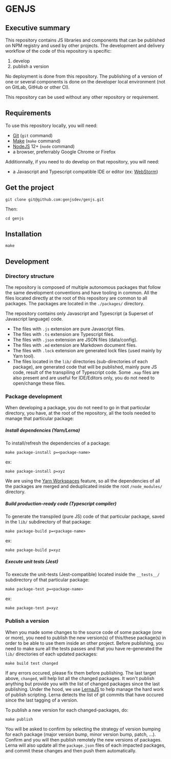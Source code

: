 # GENJS

## Executive summary

This repository contains JS libraries and components that can be published on NPM registry and used by other projects.
The development and delivery workflow of the code of this repository is specific:

1. develop
2. publish a version

No deployment is done from this repository. The publishing of a version of one or several components is done on the developer local environment (not on GitLab, GitHub or other CI).

This repository can be used without any other repository or requirement.

## Requirements

To use this repository locally, you will need:

- [Git](https://git-scm.com/) (`git` command)
- [Make](https://en.wikipedia.org/wiki/Make_(software)) (`make` command)
- [NodeJS](https://nodejs.org/en/) 12+ (`node` command)
- a browser, preferrably Google Chrome or Firefox

Additionnally, if you need to do develop on that repository, you will need:

- a Javascript and Typescript compatible IDE or editor (ex: [WebStorm](https://www.jetbrains.com/webstorm/))

## Get the project

    git clone git@github.com:genjsdev/genjs.git

Then:

    cd genjs


## Installation


    make


## Development

### Directory structure

The repository is composed of multiple autonomous packages that follow the same development conventions and have tooling in common.
All the files located directly at the root of this repository are common to all packages.
The packages are located in the `./packages/` directory.

The repository contains only Javascript and Typescript (a Superset of Javascript language) code.

* The files with `.js` extension are pure Javascript files.
* The files with `.ts` extension are Typescript files.
* The files with `.json` extension are JSON files (data/config).
* The files with `.md` extension are Markdown document files.
* The files with `.lock` extension are generated lock files (used mainly by Yarn tool).
* The files located in the `lib/` directories (sub-directories of each package), are generated code that will be published, mainly pure JS code, result of the transpiling of Typescript code. Some `.map` files are also present and are useful for IDE/Editors only, you do not need to open/change these files.

### Package development

When developing a package, you do not need to go in that particular directory, you have, at the root of the repository, all the tools needed to manage that particular package:

##### Install dependencies (Yarn/Lerna)

To install/refresh the dependencies of a package:

    make package-install p=<package-name>

ex:

    make package-install p=xyz

We are using the [Yarn Workspaces](https://classic.yarnpkg.com/en/docs/workspaces/) feature, so all the dependencies of all the packages are merged and deduplicated inside the root `/node_modules/` directory.

##### Build production-ready code (Typescript compiler)

To generate the transpiled (pure JS) code of that particular package, saved in the `lib/` subdirectory of that package:

    make package-build p=<package-name>

ex:

    make package-build p=xyz

##### Execute unit tests (Jest)

To execute the unit-tests (Jest-compatible) located inside the `__tests__/` subdirectory of that particular package:

    make package-test p=<package-name>

ex:

    make package-test p=xyz

### Publish a version

When you made some changes to the source code of some package (one or more), you need to publish the new version(s) of this/these package(s) in order to be able to use them inside an other project.
Before publishing, you need to make sure all the tests passes and that you have re-generated the `lib/` directories of each updated packages:

    make build test changed

If any errors occured, please fix them before publishing.
The last target above, `changed`, will help list all the changed packages. It won't publish anything but provide you with the list of changed packages since the last publishing.
Under the hood, we use [LernaJS](https://lerna.js.org/) to help manage the hard work of publish scripting.
Lerna detects the list of git commits that have occured since the last tagging of a version.

To publish a new version for each changed-packages, do:

    make publish

You will be asked to confirm by selecting the strategy of version bumping for each package (major version bump, minor version bump, patch, ...).
Confirm and you will then publish remotely the new versions of packages. Lerna will also update all the `package.json` files of each impacted packages, and commit these changes and then push them automatically.




